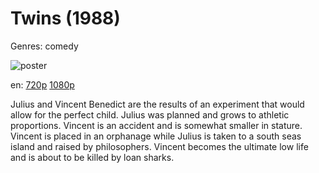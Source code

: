 # Twins (1988)

Genres: comedy

![poster](http://image.tmdb.org/t/p/w500/i0mKmkxhLQuYBR9JPjShMbse2k6.jpg)

en:
  [720p](magnet:?xt=urn:btih:FE5B96DB4A2AFABA375BBDA46030DCDBBBF7F844&tr=udp://glotorrents.pw:6969/announce&tr=udp://tracker.opentrackr.org:1337/announce&tr=udp://torrent.gresille.org:80/announce&tr=udp://tracker.openbittorrent.com:80&tr=udp://tracker.coppersurfer.tk:6969&tr=udp://tracker.leechers-paradise.org:6969&tr=udp://p4p.arenabg.ch:1337&tr=udp://tracker.internetwarriors.net:1337)
  [1080p](magnet:?xt=urn:btih:4DBF682226A0002C6F0FE670427F741EDB17578C&tr=udp://glotorrents.pw:6969/announce&tr=udp://tracker.opentrackr.org:1337/announce&tr=udp://torrent.gresille.org:80/announce&tr=udp://tracker.openbittorrent.com:80&tr=udp://tracker.coppersurfer.tk:6969&tr=udp://tracker.leechers-paradise.org:6969&tr=udp://p4p.arenabg.ch:1337&tr=udp://tracker.internetwarriors.net:1337)
  


Julius and Vincent Benedict are the results of an experiment that would allow for the perfect child. Julius was planned and grows to athletic proportions. Vincent is an accident and is somewhat smaller in stature. Vincent is placed in an orphanage while Julius is taken to a south seas island and raised by philosophers. Vincent becomes the ultimate low life and is about to be killed by loan sharks.